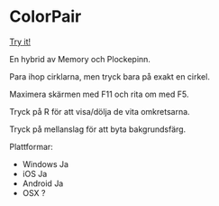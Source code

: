 # ColorPair

[Try it!](https://christernilsson.github.io/ColorPair/index.html)

En hybrid av Memory och Plockepinn.

Para ihop cirklarna, men tryck bara på exakt en cirkel.

Maximera skärmen med F11 och rita om med F5.

Tryck på R för att visa/dölja de vita omkretsarna.

Tryck på mellanslag för att byta bakgrundsfärg.

Plattformar:
* Windows Ja
* iOS Ja
* Android Ja
* OSX ?
